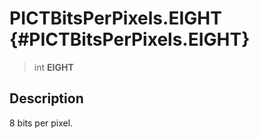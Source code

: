 PICTBitsPerPixels.EIGHT {#PICTBitsPerPixels.EIGHT}
=======================

> int **EIGHT**

Description
-----------

8 bits per pixel.
